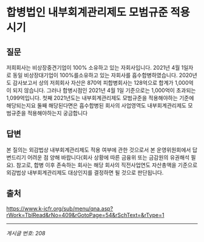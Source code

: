 # 합병법인 내부회계관리제도 모범규준 적용시기

## 질문
저희회사는 비상장중견기업이 100% 소유하고 있는 자회사입니다. 2021년 4월 1일자로 동일 비상장대기업이 100%를소유하고 있는
자회사를 흡수합병하였습니다.
2020년도 감사보고서 상의 저희회사 자산은 870억 피합병회사는 128억으로 합계가 1,000억이 되지 않습니다.
그러나 합병시점인 2021년 4월 1일 기준으로는 1,000억이 초과되는 1,099억입니다.
첫째 2021년도는 내부회계관리제도 모범규준을 적용해야하는 기준에 해당되는지요
둘째 해당된다면은 흡수합병된 회사의 사업영역도 내부회계관리제도 모범규준을 적용해야하는지 궁금합니다

## 답변
본 질의는 외감법상 내부회계관리제도 적용 여부에 관한 것으로서 본 운영위원회에서 답변드리기 어려운 점 양해 바랍니다(회사 상황에 따른 금융위 또는 금감원의 유권해석 필요).
참고로, 합병 이후 존속하는 회사는 해당 회사의 직전사업연도 자산총액을 기준으로 외감법상 내부회계관리제도 대상인지를 결정하면 될 것으로 판단됩니다.

## 출처
https://www.k-icfr.org/sub/menu/qna.asp?rWork=TblRead&rNo=409&rGotoPage=54&rSchText=&rType=1

---
*게시글 번호: 208*
